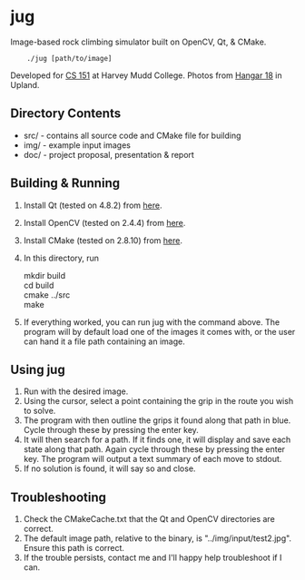jug
===

Image-based rock climbing simulator built on OpenCV, Qt, & CMake.

        ./jug [path/to/image]

Developed for [CS 151](https://docs.google.com/a/g.hmc.edu/document/d/1mByzqUDqf-IfeSqoBvB0wsTBorfi_oACHtQqN16MZIA/edit?pli=1) at Harvey Mudd College.
Photos from [Hangar 18](http://www.climbhangar18.com/upland/) in Upland.

## Directory Contents

- src/ - contains all source code and CMake file for building
- img/ - example input images
- doc/ - project proposal, presentation & report
    
## Building & Running

1. Install Qt (tested on 4.8.2) from [here](http://qt-project.org/downloads).
2. Install OpenCV (tested on 2.4.4) from [here](http://opencv.org/downloads.html).
3. Install CMake (tested on 2.8.10) from [here](http://www.cmake.org/cmake/resources/software.html).
4. In this directory, run

    mkdir build  
    cd build  
    cmake ../src  
    make

5. If everything worked, you can run jug with the command above. The program will by default load one of the images it comes with, or the user can hand it a file path containing an image.

## Using jug

1. Run with the desired image.
2. Using the cursor, select a point containing the grip in the route you wish to solve.
3. The program with then outline the grips it found along that path in blue. Cycle through these by pressing the enter key.
4. It will then search for a path. If it finds one, it will display and save each state along that path. Again cycle through these by pressing the enter key. The program will output a text summary of each move to stdout.
5. If no solution is found, it will say so and close.

## Troubleshooting

1. Check the CMakeCache.txt that the Qt and OpenCV directories are correct.
2. The default image path, relative to the binary, is "../img/input/test2.jpg". Ensure this path is correct.
3. If the trouble persists, contact me and I'll happy help troubleshoot if I can.